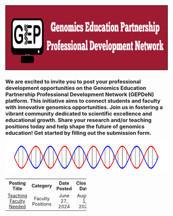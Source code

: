 <center><img style='border:1px solid #000000' src="docs/Untitled design.png" width="1000px" height="200px"></center>

  

<h3> 
We are excited to invite you to post your professional development opportunities on the Genomics Education Partnership Professional Development Network (GEPDeN) platform. This initiative aims to connect students and faculty with innovative genomics opportunities. Join us in fostering a vibrant community dedicated to scientific excellence and educational growth. Share your research and/or teaching positions today and help shape the future of genomics education! Get started by filling out the submission form.
</h3>

<center><img src="docs/helix" width="1000px" height="100px"></center>

<table style="width:50%" align="center">
  <tr>
    <th>Posting Title</th>
    <th>Category</th>
    <th>Date Posted</th>
    <th>Closing Date</th>
  </tr>
  <tr>
    <td style="text-align: center"><a href="https://cresylviolet.github.io/pages/alleninstitute.html">Teaching Faculty Needed</a></td>
    <td style="text-align: center">Faculty Positions</td>
    <td style="text-align: center">June 27, 2024</td>
    <td style="text-align: center">August 1, 2024</td>
  </tr>
</table>

